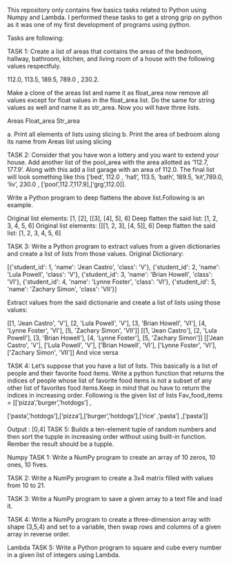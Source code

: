 This repository only contains few basics tasks related to Python using Numpy and Lambda.
I performed these tasks to get a strong grip on python as it was one  of my first development of programs using python.

Tasks are following:

TASK 1:
Create a list of areas that contains the areas of the bedroom, hallway, bathroom, kitchen, and living room of a house with the following values respectfuly.

112.0, 113.5, 189.5, 789.0 ,  230.2. 

Make a clone of the areas list and name it as float_area now remove all values except for float values in the float_area list. Do the same for string values as well and name it as str_area. Now you will have three lists.

Areas
Float_area
Str_area

a.	Print all elements of  lists using slicing 
b.	Print the area of bedroom along its name from Areas list using slicing 

TASK 2:
 Consider that you have won a lottery and you want to extend your house. Add 
another list of the pool_area with the area allotted as ‘112.7, 177.9’. Along with this add a list garage with an area of 112.0. The final list will look something like this
[‘bed’, 112.0 , ‘hall’, 113.5, ‘bath’, 189.5, ‘kit’,789.0, ‘liv’, 230.0 , [‘pool’,112.7,117.9],[‘grg’,112.0]].

Write a Python program to deep flattens the above list.Following is an example.

Original list elements:
[1, [2], [[3], [4], 5], 6]
Deep flatten the said list:
[1, 2, 3, 4, 5, 6]
Original list elements:
[[[1, 2, 3], [4, 5]], 6]
Deep flatten the said list:
[1, 2, 3, 4, 5, 6]



TASK 3:
Write a Python program to extract values from a given dictionaries and create a list of lists from those values.
Original Dictionary:

[{'student_id': 1, 'name': 'Jean Castro', 'class': 'V'}, {'student_id': 2, 'name': 'Lula Powell', 'class': 'V'}, {'student_id': 3, 'name': 'Brian Howell', 'class': 'VI'}, {'student_id': 4, 'name': 'Lynne Foster', 'class': 'VI'}, {'student_id': 5, 'name': 'Zachary Simon', 'class': 'VII'}]

Extract values from the said dictionarie and create a list of lists using those values:

[[1, 'Jean Castro', 'V'], [2, 'Lula Powell', 'V'], [3, 'Brian Howell', 'VI'], [4, 'Lynne Foster', 'VI'], [5, 'Zachary Simon', 'VII']]
[[1, 'Jean Castro'], [2, 'Lula Powell'], [3, 'Brian Howell'], [4, 'Lynne Foster'], [5, 'Zachary Simon']]
[['Jean Castro', 'V'], ['Lula Powell', 'V'], ['Brian Howell', 'VI'], ['Lynne Foster', 'VI'], ['Zachary Simon', 'VII']]
And vice versa


TASK 4:
Let’s suppose that you have a list of lists. This basically is a list of people and their favorite food items. Write a python function that returns the indices of people whose list of favorite food items is not a subset of any other list of favorites food items.Keep in mind that ou have to return the indices in increasing order. Following is the given list of lists
Fav_food_items = [[‘pizza’,’burger’,’hotdogs’] ,

[‘pasta’,’hotdogs’],[‘pizza’],[‘burger’,’hotdogs’],[‘rice’ ,’pasta’] ,[‘pasta’]]

Output : [0,4]
TASK 5:
Builds a ten-element tuple of random numbers and then sort the tupple in increasing order without using built-in function. Rember the result should be a tupple.

Numpy 
TASK 1:
Write a NumPy program to create an array of 10 zeros, 10 ones, 10 fives.


TASK 2:
Write a NumPy program to create a 3x4 matrix filled with values from 10 to 21.

TASK 3:
Write a NumPy program to save a given array to a text file and load it.

TASK 4:
Write a NumPy program to create a three-dimension array with shape (3,5,4) and set to a variable, then swap rows and columns of a given array in reverse order. 

Lambda
TASK 5:
Write a Python program to square and cube every number in a given list of integers using Lambda.
